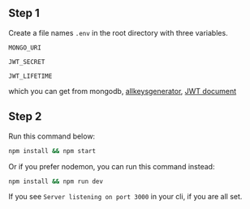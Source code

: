 ## Step 1

Create a file names `.env` in the root directory with three variables.

`MONGO_URI`

`JWT_SECRET`

`JWT_LIFETIME`

which you can get from mongodb, [allkeysgenerator](https://www.allkeysgenerator.com/), [JWT document](https://www.npmjs.com/package/jsonwebtoken)

## Step 2

Run this command below:

```bash
npm install && npm start
```

Or if you prefer nodemon, you can run this command instead:
```bash
npm install && npm run dev
```

If you see `Server listening on port 3000` in your cli, if you are all set.
